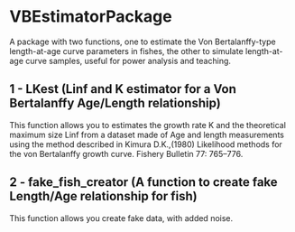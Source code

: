 # VBEstimatorPackage
A package with two functions, one to estimate the Von Bertalanffy-type length-at-age curve parameters in fishes, the other to simulate length-at-age curve samples, useful for power analysis and teaching.

## 1 - LKest (Linf and K estimator for a Von Bertalanffy Age/Length relationship)
This function allows you to estimates the growth rate K and the theoretical maximum size Linf from a dataset made of Age and length measurements using the method described in Kimura D.K.,(1980) Likelihood methods for the von Bertalanffy growth curve. Fishery Bulletin 77: 765–776.

## 2 - fake_fish_creator (A function to create fake Length/Age relationship for fish)
This function allows you create fake data, with added noise.
